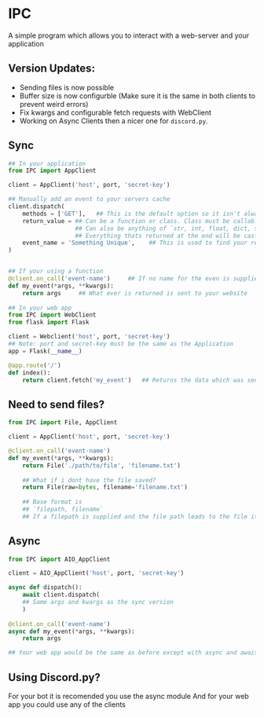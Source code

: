# IPC
A simple program which allows you to interact with a web-server and your application

## Version Updates:
- Sending files is now possible
- Buffer size is now configurble (Make sure it is the same in both clients to prevent weird errors)
- Fix kwargs and configurable fetch requests with WebClient
- Working on Async Clients then a nicer one for `discord.py`.


## Sync
```py
## In your application
from IPC import AppClient

client = AppClient('host', port, 'secret-key')

## Manually add an event to your servers cache
client.dispatch(
    methods = ['GET'],   ## This is the default option so it isn't always required
    return_value = ## Can be a function or class. Class must be callable else it will raise an error
                   ## Can also be anything of `str, int, float, dict, set [Might be buggy], tuple, list etc...`
                   ## Everything thats returned at the end will be casted as a string so it can be encoded - WARNING
    event_name = 'Something Unique',    ## This is used to find your return value and send it to your web app
)


## If your using a function
@client.on_call('event-name')     ## If no name for the even is supplied the function's name becomes the event name
def my_event(*args, **kwargs):
    return args     ## What ever is returned is sent to your website
    
## In your web app
from IPC import WebClient
from flask import Flask

client = Webclient('host', port, 'secret-key')
## Note: port and secret-key must be the same as the Application
app = Flask(__name__)

@app.route('/')
def index():
    return client.fetch('my_event')   ## Returns the data which was sent from your application
```

## Need to send files?
```py
from IPC import File, AppClient

client = AppClient('host', port, 'secret-key')

@client.on_call('event-name')  
def my_event(*args, **kwargs):
    return File('./path/to/file', 'filename.txt')
    
    ## What if i dont have the file saved?
    return File(raw=bytes, filename='filename.txt')
    
    ## Base format is
    ## `filepath, filename`
    ## If a filepath is supplied and the file path leads to the file itself the filename wont be required
```

## Async

```py
from IPC import AIO_AppClient

client = AIO_AppClient('host', port, 'secret-key')

async def dispatch():
    await client.dispatch(
    ## Same args and kwargs as the sync version
    )
    
@client.on_call('event-name')     
async def my_event(*args, **kwargs):
    return args

## Your web app would be the same as before except with async and await infront of each function
```

## Using Discord.py?
For your bot it is recomended you use the async module
And for your web app you could use any of the clients
